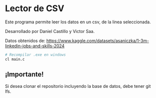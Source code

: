 # Lector de CSV

Este programa permite leer los datos en un csv, de la linea seleccionada.

Desarrollado por Daniel Castillo y Victor Saa.

Datos obtenidos de: https://www.kaggle.com/datasets/asaniczka/1-3m-linkedin-jobs-and-skills-2024

```bash
# Recompilar .exe en windows
cl main.c
```
## ¡Importante!
Si desea clonar el repositorio incluyendo la base de datos, debe tener git lfs.
